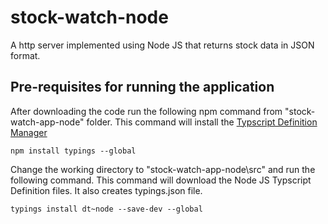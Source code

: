 # stock-watch-node
A http server implemented using Node JS that returns stock data in JSON format.

## Pre-requisites for running the application
After downloading the code run the following npm command from "stock-watch-app-node" folder. This command will install the [Typscript Definition Manager](https://www.npmjs.com/package/typings)

`npm install typings --global`

Change the working directory to "stock-watch-app-node\src" and run the following command. This command will download the Node JS Typscript Definition files. It also creates typings.json file.

`typings install dt~node --save-dev --global`

